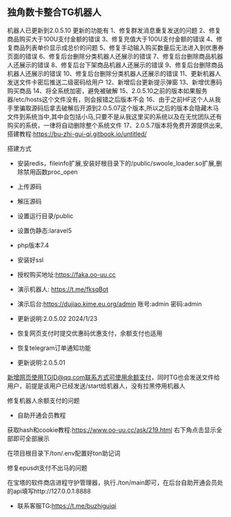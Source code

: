 ## 独角数卡整合TG机器人

机器人已更新到2.0.5.10 
更新的功能有
1、修复群发消息重复发送的问题
2、修复商品购买大于100U支付金额的错误
3、修复充值大于100U支付金额的错误
4、修复商品列表单价显示成总价的问题
5、修复手动输入购买数量后无法进入到优惠券页面的错误
6、修复后台删除分类机器人还展示的错误
7、修复后台删除商品机器人还展示的错误
8、修复后台下架商品机器人还展示的错误
9、修复后台删除商品机器人还展示的错误
10、修复后台删除分类机器人还展示的错误
11、更新机器人发送文件卡密后推送二级密码给用户
12、新增后台更新提示弹窗
13、新增优惠码购买商品
14、将全系统加密，避免被破解
15、2.0.5.10之前的版本如果服务器/etc/hosts这个文件没有，则会报错之后版本不会
16、由于之前HF这个人从我手里骗取源码后拿去破解后开源到2.0.5.07这个版本,所以之后的版本会隐藏木马文件到系统当中,其中会包括小马,只要不是从我这里买的系统以及在无忧团队还有购买的系统，一律将自动删除整个系统文件
17、2.0.5.7版本将免费开源提供出来,搭建教程:https://bu-zhi-gui-qi.gitbook.io/untitled/

搭建方式
- 安装redis，fileinfo扩展,安装好根目录下的/public/swoole_loader.so扩展,删除禁用函数proc_open
- 上传源码
- 解压源码
- 设置运行目录/public
- 设置伪静态:laravel5
- php版本7.4
- 安装好ssl
- 授权购买地址:https://faka.oo-uu.cc
- 演示机器人: https://t.me/fksqBot
- 演示后台:https://dujiao.kime.eu.org/admin  账号:admin    密码:admin

- 更新说明:2.0.5.02  2024/1/23

- 恢复网页支付时提交优惠码优惠支付，余额支付也适用

- 恢复telegram订单通知功能

- 更新说明:2.0.5.01

新增网页使用TGID@qq.com联系方式可使用余额支付，同时TG也会发送文件给用户，前提是该用户已经发送/start给机器人，没有拉黑停用机器人

修复机器人余额支付的问题

- 自助开通会员教程

获取hash和cookie教程:https://www.oo-uu.cc/ask/219.html 右下角点击显示全部即可全部展示

在项目根目录下/ton/.env配置好ton助记词

修复epusdt支付不出马的问题

在宝塔的软件商店进程守护管理器，执行./ton/main即可，在后台自助开通会员处的api填写http://127.0.0.1:8888

- 联系客服TG:https://t.me/buzhiguiqi
